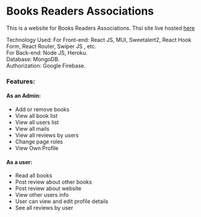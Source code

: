 <h1>Books Readers Associations</h1>

This is a website for Books Readers Associations. Thsi site live hosted <a href='http://books-readers-acc.netlify.app/'>here</a>

Technology Used:
For Front-end: React JS, MUI, Sweetalert2, React Hook Form, React Router, Swiper JS , etc. <br/>
For Back-end: Node JS, Heroku.<br/>
Database: MongoDB.<br/>
Authorization: Google Firebase.<br/>

<h3>Features:</h3>

<h4>As an Admin:</h4>
<ul>
    <li>Add or remove books</li>
    <li>View all book list</li>
    <li>View all users list</li>
    <li>View all mails</li>
    <li>View all reviews by users</li>
    <li>Change page roles</li>
    <li>View Own Profile</li>
</ul/>

<h4>As a user:</h4>
<ul>
    <li>Read all books</li>
    <li>Post review about other books</li>
    <li>Post review about website</li>
    <li>View other users info</li>    
    <li>User can view and edit profile details</li>
    <li>See all reviews by user</li>
<ul/>
